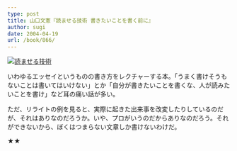 ```yaml
---
type: post
title: 山口文憲『読ませる技術 書きたいことを書く前に』
author: sugi
date: 2004-04-19
url: /book/866/
---
```

<a href="http://www.amazon.co.jp/exec/obidos/ASIN/4480039201/chezsugi-22/ref=nosim/" onclick="_gaq.push(['_trackEvent', 'outbound-article', 'http://www.amazon.co.jp/exec/obidos/ASIN/4480039201/chezsugi-22/ref=nosim/', '']);" name="amazletlink" target="_blank"><img src="http://i0.wp.com/ec2.images-amazon.com/images/I/51W7KDS8RCL.SL160.jpg?w=660" alt="読ませる技術" class="alignleft" data-recalc-dims="1" /></a>

いわゆるエッセイというものの書き方をレクチャーする本。「うまく書けそうもないことは書いてはいけない」とか「自分が書きたいことを書くな、人が読みたいことを書け」など耳の痛い話が多い。

ただ、リライトの例を見ると、実際に起きた出来事を改変したりしているのだが、それはありなのだろうか。いや、プロがいうのだからありなのだろう。それができないから、ぼくはつまらない文章しか書けないわけだ。

★★

